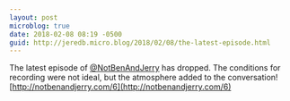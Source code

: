 ```yaml
---
layout: post
microblog: true
date: 2018-02-08 08:19 -0500
guid: http://jeredb.micro.blog/2018/02/08/the-latest-episode.html
---
```

The latest episode of [@NotBenAndJerry](https://micro.blog/NotBenAndJerry) has dropped. The conditions for recording were not ideal, but the atmosphere added to the conversation! [http://notbenandjerry.com/6](http://notbenandjerry.com/6)
